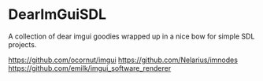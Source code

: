 # DearImGuiSDL
 A collection of dear imgui goodies wrapped up in a nice bow for simple SDL projects.

https://github.com/ocornut/imgui
https://github.com/Nelarius/imnodes
https://github.com/emilk/imgui_software_renderer
